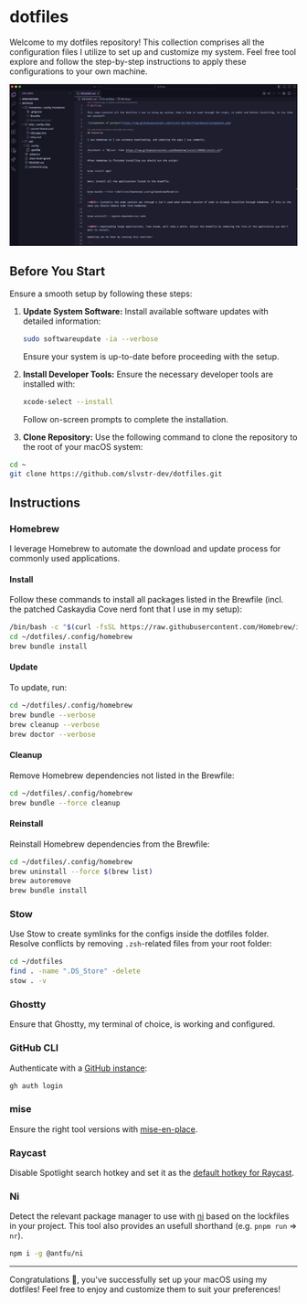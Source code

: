 # dotfiles

Welcome to my dotfiles repository! This collection comprises all the
configuration files I utilize to set up and customize my system. Feel free tool
explore and follow the step-by-step instructions to apply these configurations
to your own machine.

![Screenshot of project](https://raw.githubusercontent.com/slvstr-dev/dotfiles/master/screenshot.png)

## Before You Start

Ensure a smooth setup by following these steps:

1. **Update System Software:**
   Install available software updates with detailed information:

   ```bash
   sudo softwareupdate -ia --verbose
   ```

   Ensure your system is up-to-date before proceeding with the setup.

2. **Install Developer Tools:**
   Ensure the necessary developer tools are installed with:

   ```bash
   xcode-select --install
   ```

   Follow on-screen prompts to complete the installation.

3. **Clone Repository:**
   Use the following command to clone the repository to the root of your macOS system:

```bash
cd ~
git clone https://github.com/slvstr-dev/dotfiles.git
```

## Instructions

### Homebrew

I leverage Homebrew to automate the download and update process for commonly
used applications.

#### Install

Follow these commands to install all packages listed in the Brewfile (incl. the
patched Caskaydia Cove nerd font that I use in my setup):

```bash
/bin/bash -c "$(curl -fsSL https://raw.githubusercontent.com/Homebrew/install/HEAD/install.sh)"
cd ~/dotfiles/.config/homebrew
brew bundle install
```

#### Update

To update, run:

```bash
cd ~/dotfiles/.config/homebrew
brew bundle --verbose
brew cleanup --verbose
brew doctor --verbose
```

#### Cleanup

Remove Homebrew dependencies not listed in the Brewfile:

```bash
cd ~/dotfiles/.config/homebrew
brew bundle --force cleanup
```

#### Reinstall

Reinstall Homebrew dependencies from the Brewfile:

```bash
cd ~/dotfiles/.config/homebrew
brew uninstall --force $(brew list)
brew autoremove
brew bundle install
```

### Stow

Use Stow to create symlinks for the configs inside the dotfiles folder. Resolve
conflicts by removing `.zsh`-related files from your root folder:

```bash
cd ~/dotfiles
find . -name ".DS_Store" -delete
stow . -v
```

### Ghostty

Ensure that Ghostty, my terminal of choice, is working and configured.

### GitHub CLI

Authenticate with a [GitHub instance](https://cli.github.com/manual/):

```bash
gh auth login
```

### mise

Ensure the right tool versions with [mise-en-place](https://github.com/jdx/mise).

### Raycast

Disable Spotlight search hotkey and set it as the [default hotkey for Raycast](https://manual.raycast.com/hotkey).

### Ni

Detect the relevant package manager to use with
[ni](https://github.com/antfu/ni) based on the lockfiles in your project. This
tool also provides an usefull shorthand (e.g. `pnpm run` => `nr`).

```bash
npm i -g @antfu/ni
```

---

Congratulations 🎉, you've successfully set up your macOS using my
dotfiles! Feel free to enjoy and customize them to suit your preferences!
